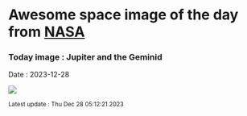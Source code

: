 
# Awesome space image of the day from [NASA](https://api.nasa.gov/)

### Today image : Jupiter and the Geminid
Date : 2023-12-28

![](https://apod.nasa.gov/apod/image/2312/G0030446_1100.jpg)

<small>Latest update : Thu Dec 28 05:12:21 2023</small>
        